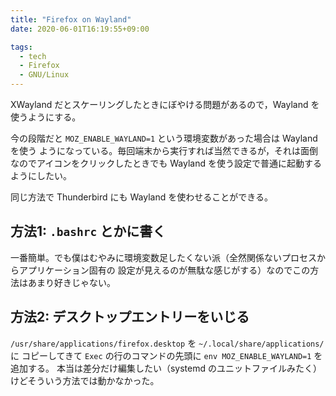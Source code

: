 ```yaml
---
title: "Firefox on Wayland"
date: 2020-06-01T16:19:55+09:00

tags:
  - tech
  - Firefox
  - GNU/Linux
---
```


XWayland だとスケーリングしたときにぼやける問題があるので，Wayland を使うようにする。

今の段階だと `MOZ_ENABLE_WAYLAND=1` という環境変数があった場合は Wayland を使う
ようになっている。毎回端末から実行すれば当然できるが，それは面倒なのでアイコンをクリックしたときでも
Wayland を使う設定で普通に起動するようにしたい。

同じ方法で Thunderbird にも Wayland を使わせることができる。

## 方法1: `.bashrc` とかに書く

一番簡単。でも僕はむやみに環境変数足したくない派（全然関係ないプロセスからアプリケーション固有の
設定が見えるのが無駄な感じがする）なのでこの方法はあまり好きじゃない。

## 方法2: デスクトップエントリーをいじる

`/usr/share/applications/firefox.desktop` を `~/.local/share/applications/` に
コピーしてきて `Exec` の行のコマンドの先頭に `env MOZ_ENABLE_WAYLAND=1` を追加する。
本当は差分だけ編集したい（systemd のユニットファイルみたく）けどそういう方法では動かなかった。
